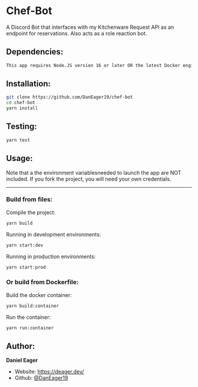 # Chef-Bot
<p>
    A Discord Bot that interfaces with my Kitchenware Request API as an endpoint for reservations. Also acts as a role reaction bot.
</p>

## Dependencies:
```sh
This app requires Node.JS version 16 or later OR the latest Docker engine.
```

## Installation:
```sh
git clone https://github.com/DanEager19/chef-bot
cd chef-bot
yarn install
```

## Testing:
```sh
yarn test
```

## Usage:
Note that a the environment variablesneeded to launch the app are NOT included. If you fork the project, you will need your own credentials. 

---
### Build from files:
Compile the project:
```sh
yarn build
```
Running in development environments:
```sh
yarn start:dev
```
Running in production environments:
```sh
yarn start:prod
```
### Or build from Dockerfile:
Build the docker container:
```sh
yarn build:container
```
Run the container:
```sh
yarn run:container
```
## Author:

**Daniel Eager**

* Website: https://deager.dev/
* Github: [@DanEager19](https://github.com/DanEager19)